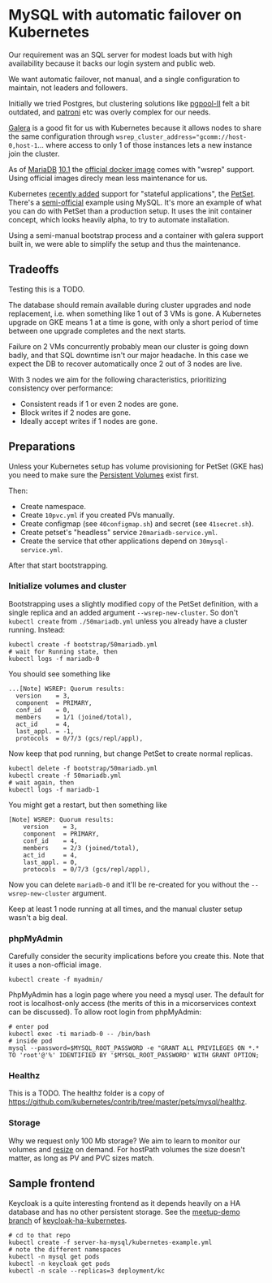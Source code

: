 # MySQL with automatic failover on Kubernetes

Our requirement was an SQL server for modest loads
but with high availability because it backs our login system
and public web.

We want automatic failover, not manual, and a single configuration to maintain, not leaders and followers.

Initially we tried Postgres, but clustering solutions like [pgpool-II]() felt a bit outdated, and [patroni](https://github.com/zalando/patroni) etc was overly complex for our needs.

[Galera](http://galeracluster.com/) is a good fit for us with Kubernetes because it allows nodes to share the same configuration through `wsrep_cluster_address="gcomm://host-0,host-1`... where access to only 1 of those instances lets a new instance join the cluster.

As of [MariaDB](https://mariadb.com/) [10.1](https://mariadb.com/kb/en/mariadb/what-is-mariadb-galera-cluster/) the [official docker image](https://hub.docker.com/_/mariadb/) comes with "wsrep" support. Using official images direcly mean less maintenance for us.

Kubernetes [recently added](http://blog.kubernetes.io/2016/07/kubernetes-1.3-bridging-cloud-native-and-enterprise-workloads.html) support for "stateful applications", the [PetSet](http://kubernetes.io/docs/user-guide/petset/). There's a [semi-official](https://github.com/kubernetes/contrib/tree/master/pets/mysql) example using MySQL.
It's more an example of what you can do with PetSet than a production setup.
It uses the init container concept, which looks heavily alpha, to try to automate installation.

Using a semi-manual bootstrap process and a container with galera support built in, we were able to simplify the setup and thus the maintenance.

## Tradeoffs

Testing this is a TODO.

The database should remain available during cluster upgrades and node replacement, i.e. when something like 1 out of 3 VMs is gone. A Kubernetes upgrade on GKE means 1 at a time is gone, with only a short period of time between one upgrade completes and the next starts.

Failure on 2 VMs concurrently probably mean our cluster is going down badly, and that SQL downtime isn't our major headache. In this case we expect the DB to recover automatically once 2 out of 3 nodes are live.

With 3 nodes we aim for the following characteristics, prioritizing consistency over performance:
 * Consistent reads if 1 or even 2 nodes are gone.
 * Block writes if 2 nodes are gone.
 * Ideally accept writes if 1 nodes are gone.

## Preparations

Unless your Kubernetes setup has volume provisioning for PetSet (GKE has) you need to make sure the [Persistent Volumes](http://kubernetes.io/docs/user-guide/persistent-volumes/) exist first.

Then:
 * Create namespace.
 * Create `10pvc.yml` if you created PVs manually.
 * Create configmap (see `40configmap.sh`) and secret (see `41secret.sh`).
 * Create petset's "headless" service `20mariadb-service.yml`.
 * Create the service that other applications depend on `30mysql-service.yml`.

After that start bootstrapping.

### Initialize volumes and cluster

Bootstrapping uses a slightly modified copy of the PetSet definition, with a single replica and an added argument `--wsrep-new-cluster`. So don't `kubectl create` from `./50mariadb.yml` unless you already have a cluster running. Instead:

```
kubectl create -f bootstrap/50mariadb.yml
# wait for Running state, then
kubectl logs -f mariadb-0
```

You should see something like

```
...[Note] WSREP: Quorum results:
  version    = 3,
  component  = PRIMARY,
  conf_id    = 0,
  members    = 1/1 (joined/total),
  act_id     = 4,
  last_appl. = -1,
  protocols  = 0/7/3 (gcs/repl/appl),
```

Now keep that pod running, but change PetSet to create normal replicas.

```
kubectl delete -f bootstrap/50mariadb.yml
kubectl create -f 50mariadb.yml
# wait again, then
kubectl logs -f mariadb-1
```

You might get a restart, but then something like

```
[Note] WSREP: Quorum results:
	version    = 3,
	component  = PRIMARY,
	conf_id    = 4,
	members    = 2/3 (joined/total),
	act_id     = 4,
	last_appl. = 0,
	protocols  = 0/7/3 (gcs/repl/appl),
```

Now you can delete `mariadb-0` and it'll be re-created for you
without the `--wsrep-new-cluster` argument.

Keep at least 1 node running at all times,
and the manual cluster setup wasn't a big deal.

### phpMyAdmin

Carefully consider the security implications before you create this. Note that it uses a non-official image.

```
kubectl create -f myadmin/
```

PhpMyAdmin has a login page where you need a mysql user. The default for root is localhost-only access (the merits of this in a micorservices context can be discussed). To allow root login from phpMyAdmin:

```
# enter pod
kubectl exec -ti mariadb-0 -- /bin/bash
# inside pod
mysql --password=$MYSQL_ROOT_PASSWORD -e "GRANT ALL PRIVILEGES ON *.* TO 'root'@'%' IDENTIFIED BY '$MYSQL_ROOT_PASSWORD' WITH GRANT OPTION;
```

### Healthz

This is a TODO. The healthz folder is a copy of https://github.com/kubernetes/contrib/tree/master/pets/mysql/healthz.

### Storage

Why we request only 100 Mb storage? We aim to learn to monitor our volumes and [resize](https://cloud.google.com/sdk/gcloud/reference/compute/disks/resize) on demand. For hostPath volumes the size doesn't matter, as long as PV and PVC sizes match.

## Sample frontend

Keycloak is a quite interesting frontend as it depends heavily on a HA database and has no other persistent storage. See the [meetup-demo branch]() of [keycloak-ha-kubernetes]().

```
# cd to that repo
kubectl create -f server-ha-mysql/kubernetes-example.yml
# note the different namespaces
kubectl -n mysql get pods
kubectl -n keycloak get pods
kubectl -n scale --replicas=3 deployment/kc
```
